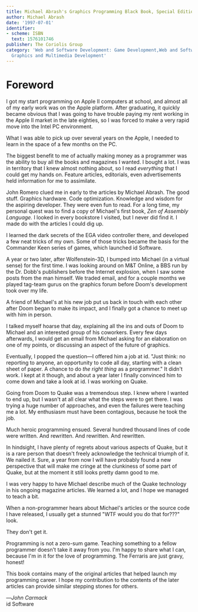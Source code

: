 ```yaml
---
title: Michael Abrash's Graphics Programming Black Book, Special Edition
author: Michael Abrash
date: '1997-07-01'
identifier:
- scheme: ISBN
  text: 1576101746
publisher: The Coriolis Group
category: 'Web and Software Development: Game Development,Web and Software Development:
  Graphics and Multimedia Development'
---
```


# Foreword

I got my start programming on Apple II computers at school, and almost
all of my early work was on the Apple platform. After graduating, it
quickly became obvious that I was going to have trouble paying my rent
working in the Apple II market in the late eighties, so I was forced to
make a very rapid move into the Intel PC environment.

What I was able to pick up over several years on the Apple, I needed to
learn in the space of a few months on the PC.

The biggest benefit to me of actually making money as a programmer was
the ability to buy all the books and magazines I wanted. I bought a lot.
I was in territory that I knew almost nothing about, so I read
*everything* that I could get my hands on. Feature articles, editorials,
even advertisements held information for me to assimilate.

John Romero clued me in early to the articles by Michael Abrash. The
good stuff. Graphics hardware. Code optimization. Knowledge and wisdom
for the aspiring developer. They were even fun to read. For a long time,
my personal quest was to find a copy of Michael's first book, *Zen of
Assembly Language.* I looked in every bookstore I visited, but I never
did find it. I made do with the articles I could dig up.

I learned the dark secrets of the EGA video controller there, and
developed a few neat tricks of my own. Some of those tricks became the
basis for the Commander Keen series of games, which launched id
Software.

A year or two later, after Wolfenstein-3D, I bumped into Michael (in a
virtual sense) for the first time. I was looking around on M&T Online, a
BBS run by the Dr. Dobb's publishers before the Internet explosion, when
I saw some posts from the man himself. We traded email, and for a couple
months we played tag-team gurus on the graphics forum before Doom's
development took over my life.

A friend of Michael's at his new job put us back in touch with each
other after Doom began to make its impact, and I finally got a chance to
meet up with him in person.

I talked myself hoarse that day, explaining all the ins and outs of Doom
to Michael and an interested group of his coworkers. Every few days
afterwards, I would get an email from Michael asking for an elaboration
on one of my points, or discussing an aspect of the future of graphics.

Eventually, I popped the question—I offered him a job at id. "Just
think: no reporting to anyone, an opportunity to code all day, starting
with a clean sheet of paper. A chance to do *the right thing* as a
programmer." It didn't work. I kept at it though, and about a year later
I finally convinced him to come down and take a look at id. I was
working on Quake.

Going from Doom to Quake was a tremendous step. I knew where I wanted to
end up, but I wasn't at all clear what the steps were to get there. I
was trying a huge number of approaches, and even the failures were
teaching me a lot. My enthusiasm must have been contagious, because he
took the job.

Much heroic programming ensued. Several hundred thousand lines of code
were written. And rewritten. And rewritten. And rewritten.

In hindsight, I have plenty of regrets about various aspects of Quake,
but it is a rare person that doesn't freely acknowledge the technical
triumph of it. We nailed it. Sure, a year from now I will have probably
found a new perspective that will make me cringe at the clunkiness of
some part of Quake, but at the moment it still looks pretty damn good to
me.

I was very happy to have Michael describe much of the Quake technology
in his ongoing magazine articles. We learned a lot, and I hope we
managed to teach a bit.

When a non-programmer hears about Michael's articles or the source code
I have released, I usually get a stunned "WTF would you do that for???"
look.

They don't get it.

Programming is not a zero-sum game. Teaching something to a fellow
programmer doesn't take it away from you. I'm happy to share what I can,
because I'm in it for the love of programming. The Ferraris are just
gravy, honest!

This book contains many of the original articles that helped launch my
programming career. I hope my contribution to the contents of the later
articles can provide similar stepping stones for others.

—*John Carmack*\
 id Software
